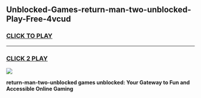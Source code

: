 
## Unblocked-Games-return-man-two-unblocked-Play-Free-4vcud
<h3>
<a href="https://premium76.site?title=return-man-two-unblocked&ref=19M">CLICK TO PLAY</a></h3>
<hr>

<h3>
<a href="https://premium76.site?title=return-man-two-unblocked&ref=19M">CLICK 2 PLAY</a>
  
</h3>

<a href="https://premium76.site?title=return-man-two-unblocked&ref=19M"><img src="https://clearcache.store/games.png"></a>


**return-man-two-unblocked games unblocked: Your Gateway to Fun and Accessible Online Gaming**
